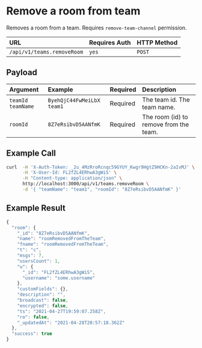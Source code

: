 # Remove a room from team

Removes a room from a team. Requires `remove-team-channel` permission.

| URL | Requires Auth | HTTP Method |
| :--- | :--- | :--- |
| `/api/v1/teams.removeRoom` | `yes` | `POST` |

## Payload

| Argument | Example | Required | Description |
| :--- | :--- | :--- | :--- |
| `teamId`    `teamName` | `ByehQjC44FwMeiLbX`    `team1` | Required | The team id.    The team name. |
| `roomId` | `8Z7eRsibvD5AANfmK` | Required | The room \(id\) to remove from the team. |

## Example Call

```bash
curl  -H 'X-Auth-Token: _2u_4MzRroRcnqc59GYUY_Kwgr9HgtZ9HCKn-2aIvMJ' \
      -H 'X-User-Id: FL2fZL4ERhwA3gWiS' \
      -H "Content-type: application/json" \
      http://localhost:3000/api/v1/teams.removeRoom \
      -d '{ "teamName": "team1", "roomId": "8Z7eRsibvD5AANfmK" }'
```

## Example Result

```javascript
{
  "room": {
    "_id": "8Z7eRsibvD5AANfmK",
    "name": "roomRemovedFromTheTeam",
    "fname": "roomRemovedFromTheTeam",
    "t": "c",
    "msgs": 7,
    "usersCount": 1,
    "u": {
      "_id": "FL2fZL4ERhwA3gWiS",
      "username": "some.username"
    },
    "customFields": {},
    "description": "",
    "broadcast": false,
    "encrypted": false,
    "ts": "2021-04-27T19:59:07.258Z",
    "ro": false,
    "_updatedAt": "2021-04-28T20:57:18.362Z"
  },
  "success": true
}
```


